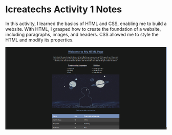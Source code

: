 # Icreatechs Activity 1 Notes

In this activity, I learned the basics of HTML and CSS, enabling me to build a website. With HTML, I grasped how to create the foundation of a website, including paragraphs, images, and headers. CSS allowed me to style the HTML and modify its properties.

![Alt text](image.png)

